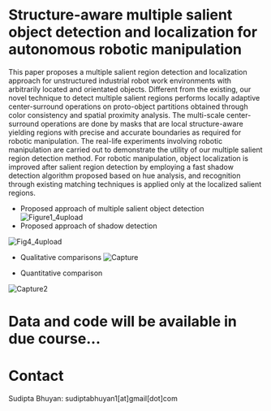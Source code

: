# Structure-aware multiple salient object detection and localization for autonomous robotic manipulation
This paper proposes a multiple salient region detection and localization approach for unstructured industrial robot work environments with arbitrarily located and orientated objects. Different from the existing, our novel technique to detect multiple salient regions performs locally adaptive center-surround operations on proto-object partitions obtained through color consistency and spatial proximity analysis. The multi-scale center-surround operations are done by masks that are local structure-aware yielding regions with precise and accurate boundaries as required for robotic manipulation. The real-life experiments involving robotic manipulation are carried out to demonstrate the utility of our multiple salient region detection method. For robotic manipulation, object localization is improved after salient region detection by employing a fast shadow detection algorithm proposed based on hue analysis, and recognition through existing matching techniques is applied only at the localized salient regions. 
* Proposed approach of multiple salient object detection 
![Figure1_4upload](https://user-images.githubusercontent.com/95354449/144278486-73c9ad82-8d66-4689-9a82-ff706e9533e6.jpg)
* Proposed approach of shadow detection 

![Fig4_4upload](https://user-images.githubusercontent.com/95354449/144279895-68331d5a-f308-4aaf-a88e-0bb8b5b04234.jpg)
 * Qualitative comparisons
![Capture](https://user-images.githubusercontent.com/95354449/144281750-ad6da316-4249-4aeb-9a24-f7777d263fc7.JPG)

* Quantitative comparison

![Capture2](https://user-images.githubusercontent.com/95354449/144282802-ecad1a3a-b897-4ddd-bd01-6270b2c13d38.JPG)
# Data and code will be available in due course...
# Contact
Sudipta Bhuyan: sudiptabhuyan1[at]gmail[dot]com
